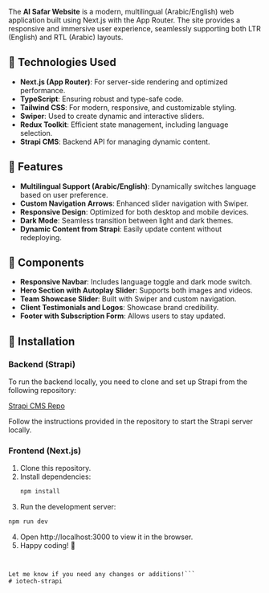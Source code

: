 
The **Al Safar Website** is a modern, multilingual (Arabic/English) web application built using Next.js with the App Router. The site provides a responsive and immersive user experience, seamlessly supporting both LTR (English) and RTL (Arabic) layouts.

## 🚀 Technologies Used
- **Next.js  (App Router)**: For server-side rendering and optimized performance.
- **TypeScript**: Ensuring robust and type-safe code.
- **Tailwind CSS**: For modern, responsive, and customizable styling.
- **Swiper**: Used to create dynamic and interactive sliders.
- **Redux Toolkit**: Efficient state management, including language selection.
- **Strapi CMS**: Backend API for managing dynamic content.

## 🌟 Features
- **Multilingual Support (Arabic/English)**: Dynamically switches language based on user preference.
- **Custom Navigation Arrows**: Enhanced slider navigation with Swiper.
- **Responsive Design**: Optimized for both desktop and mobile devices.
- **Dark Mode**: Seamless transition between light and dark themes.
- **Dynamic Content from Strapi**: Easily update content without redeploying.

## 🧩 Components
- **Responsive Navbar**: Includes language toggle and dark mode switch.
- **Hero Section with Autoplay Slider**: Supports both images and videos.
- **Team Showcase Slider**: Built with Swiper and custom navigation.
- **Client Testimonials and Logos**: Showcase brand credibility.
- **Footer with Subscription Form**: Allows users to stay updated.

## 📝 Installation

### Backend (Strapi)
To run the backend locally, you need to clone and set up Strapi from the following repository:

[Strapi CMS Repo](https://github.com/abubakryosry/io-strapi)

Follow the instructions provided in the repository to start the Strapi server locally.

### Frontend (Next.js)
1. Clone this repository.
2. Install dependencies:
   ```bash
   npm install

3. Run the development server:

```bash
npm run dev
```
4. Open http://localhost:3000 to view it in the browser.
5. Happy coding! 🚀

```vbnet


Let me know if you need any changes or additions!```
#   i o t e c h - s t r a p i 
 
 
